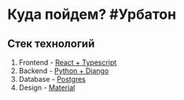 # Куда пойдем? #Урбатон

## Cтек технологий
1. Frontend - [React + Typescript](https://github.com/facebook/create-react-app)
2. Backend - [Python + Django](https://www.djangoproject.com)
3. Database - [Postgres](https://elephantsql.com)
4. Design - [Material](https://material.io/develop/web/)
